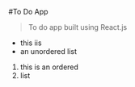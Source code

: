 #To Do App

>To do app built using React.js

- this iis 
- an unordered list

1. this is an ordered
1. list
